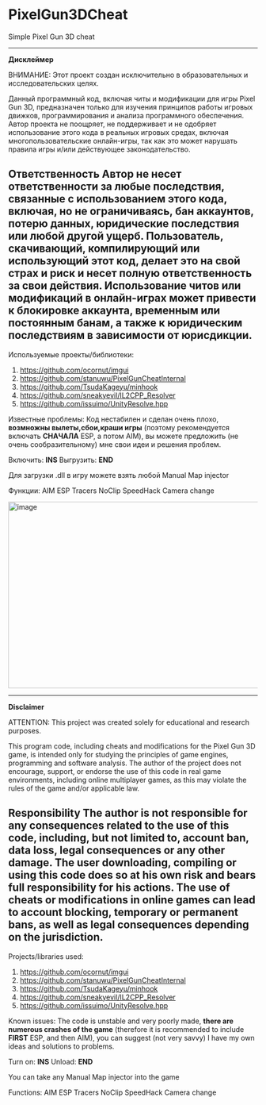 # PixelGun3DCheat
Simple Pixel Gun 3D cheat

---------------------------------------------------------------
**Дисклеймер**

ВНИМАНИЕ: Этот проект создан исключительно в образовательных и исследовательских целях.

Данный программный код, включая читы и модификации для игры Pixel Gun 3D, предназначен только для изучения принципов работы игровых движков, программирования и анализа программного обеспечения. Автор проекта не поощряет, не поддерживает и не одобряет использование этого кода в реальных игровых средах, включая многопользовательские онлайн-игры, так как это может нарушать правила игры и/или действующее законодательство.

Ответственность
Автор не несет ответственности за любые последствия, связанные с использованием этого кода, включая, но не ограничиваясь, бан аккаунтов, потерю данных, юридические последствия или любой другой ущерб.
Пользователь, скачивающий, компилирующий или использующий этот код, делает это на **свой страх и риск** и несет полную ответственность за свои действия.
Использование читов или модификаций в онлайн-играх может привести к блокировке аккаунта, временным или постоянным банам, а также к юридическим последствиям в зависимости от юрисдикции.
---------------------------------------------------------------

Используемые проекты/библиотеки:
  1) https://github.com/ocornut/imgui
  2) https://github.com/stanuwu/PixelGunCheatInternal
  3) https://github.com/TsudaKageyu/minhook
  4) https://github.com/sneakyevil/IL2CPP_Resolver
  5) https://github.com/issuimo/UnityResolve.hpp
     
Известные проблемы:
 Код нестабилен и сделан очень плохо, **возмножны вылеты,сбои,краши игры** (поэтому рекомендуется включать **СНАЧАЛА** ESP, а потом AIM), вы можете предложить (не очень сообразительному) мне свои идеи и решения проблем.

Включить: **INS**
Выгрузить: **END**

Для загрузки .dll в игру можете взять любой Manual Map injector

 Функции:
   AIM
   ESP
   Tracers
   NoClip
   SpeedHack
   Camera change
   
<img width="508" height="376" alt="image" src="https://github.com/user-attachments/assets/13078062-da29-4c92-8772-583d6023ff50" />

---------------------------------------------------------------
**Disclaimer**

ATTENTION: This project was created solely for educational and research purposes.

This program code, including cheats and modifications for the Pixel Gun 3D game, is intended only for studying the principles of game engines, programming and software analysis. The author of the project does not encourage, support, or endorse the use of this code in real game environments, including online multiplayer games, as this may violate the rules of the game and/or applicable law.

Responsibility
The author is not responsible for any consequences related to the use of this code, including, but not limited to, account ban, data loss, legal consequences or any other damage.
The user downloading, compiling or using this code does so at **his own risk** and bears full responsibility for his actions.
The use of cheats or modifications in online games can lead to account blocking, temporary or permanent bans, as well as legal consequences depending on the jurisdiction.
---------------------------------------------------------------
Projects/libraries used:
  1) https://github.com/ocornut/imgui
  2) https://github.com/stanuwu/PixelGunCheatInternal
  3) https://github.com/TsudaKageyu/minhook
  4) https://github.com/sneakyevil/IL2CPP_Resolver
  5) https://github.com/issuimo/UnityResolve.hpp

Known issues:
 The code is unstable and very poorly made, **there are numerous crashes of the game** (therefore it is recommended to include **FIRST** ESP, and then AIM), you can suggest (not very savvy) I have my own ideas and solutions to problems.

Turn on: **INS**
Unload: **END**

You can take any Manual Map injector into the game

 Functions:
   AIM
   ESP
   Tracers
   NoClip
   SpeedHack
   Camera change
